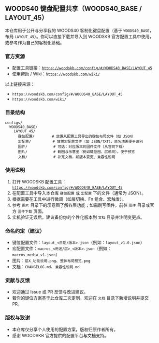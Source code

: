 ## WOODS40 键盘配置共享（WOODS40_BASE / LAYOUT_45）

本仓库用于公开与分享我的 WOODS40 客制化键盘配置（基于 `WOODS40_BASE`，布局 `LAYOUT_45`）。你可以直接下载并导入到 WOODSKB 官方配置工具中使用，或参考作为自己的客制化基础。

### 官方资源

- 配置工具链接：[`https://woodskb.com/config/#/WOODS40_BASE/LAYOUT_45`](https://woodskb.com/config/#/WOODS40_BASE/LAYOUT_45)
- 使用帮助 / Wiki：[`https://woodskb.com/wiki/`](https://woodskb.com/wiki/)

以上链接来源：
- `https://woodskb.com/config/#/WOODS40_BASE/LAYOUT_45`
- `https://woodskb.com/wiki/`

### 目录结构

```
configs/
  WOODS40_BASE/
    LAYOUT_45/
      键位配置/        # 放置从配置工具导出的键位布局文件（如 JSON）
      宏配置/          # 放置宏配置文件（如 JSON/TXT），命名清晰便于识别
      固件/            # 可选：对应版本的固件文件（从官网下载）
      图片/            # 截图与示意图（例如键位图、层说明），便于预览
      文档/            # 补充文档，如版本变更、兼容性说明
```

### 使用说明

1. 打开 WOODSKB 配置工具：[`https://woodskb.com/config/#/WOODS40_BASE/LAYOUT_45`](https://woodskb.com/config/#/WOODS40_BASE/LAYOUT_45)
2. 在配置工具中导入本仓库 `键位配置` 或 `宏配置` 下的文件（通常为 JSON）。
3. 根据需要在工具中进行微调（如层切换、Fn 组合、宏触发）。
4. 参考 `图片` 目录下的示意图了解各层功能；如需刷写固件，前往 `固件` 目录或官方 `固件下载` 页面。
5. 实机验证无误后，建议备份你的个性化版本到 `文档` 目录并注明变更点。

### 命名约定（建议）

- 键位配置文件：`layout_<日期/版本>.json`（例如：`layout_v1.0.json`）
- 宏配置文件：`macros_<用途/层>_<版本>.json`（例如：`macros_media_v1.json`）
- 图片：`层X_功能说明.png`、`整体布局预览.png`
- 文档：`CHANGELOG.md`、`兼容性说明.md`

### 贡献与反馈

- 欢迎通过 Issue 或 PR 反馈与改进建议。
- 若你的键位方案基于此仓库二次定制，欢迎在 `文档` 目录下新增说明并提交 PR。

### 版权与致谢

- 本仓库仅分享个人使用的配置方案，版权归原作者所有。
- 感谢 WOODSKB 官方提供的配置平台与文档支持。


